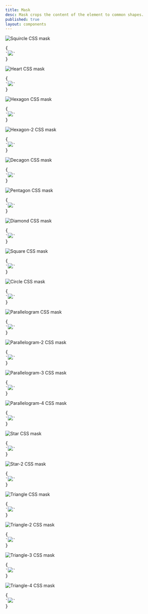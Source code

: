 ```yaml
---
title: Mask
desc: Mask crops the content of the element to common shapes.
published: true
layout: components
---
```


<script>
  import Component from "@components/Component.svelte"
  import ClassTable from "@components/ClassTable.svelte"
  import { prefix } from '$lib/stores';
  import { replace } from '$lib/actions';
</script>

<ClassTable
data="{[
  { type:'component', class: 'mask', desc: 'Masks the content with shape' },
  { type:'modifier', class: 'mask-squircle', desc: 'Applies `squircle` shape' },
  { type:'modifier', class: 'mask-heart', desc: 'Applies `heart` shape' },
  { type:'modifier', class: 'mask-hexagon', desc: 'Applies `hexagon` shape' },
  { type:'modifier', class: 'mask-hexagon-2', desc: 'Applies `hexagon` alternative shape' },
  { type:'modifier', class: 'mask-decagon', desc: 'Applies `decagon` shape' },
  { type:'modifier', class: 'mask-pentagon', desc: 'Applies `pentagon` shape' },
  { type:'modifier', class: 'mask-diamond', desc: 'Applies `diamond` shape' },
  { type:'modifier', class: 'mask-square', desc: 'Applies `square` shape' },
  { type:'modifier', class: 'mask-circle', desc: 'Applies `circle` shape' },
  { type:'modifier', class: 'mask-parallelogram', desc: 'Applies `parallelogram` shape' },
  { type:'modifier', class: 'mask-parallelogram-2', desc: 'Applies `parallelogram` alternative shape' },
  { type:'modifier', class: 'mask-parallelogram-3', desc: 'Applies `parallelogram` alternative shape' },
  { type:'modifier', class: 'mask-parallelogram-4', desc: 'Applies `parallelogram` alternative shape' },
  { type:'modifier', class: 'mask-star', desc: 'Applies `star` shape' },
  { type:'modifier', class: 'mask-star-2', desc: 'Applies `star` alternative shape' },
  { type:'modifier', class: 'mask-triangle', desc: 'Applies `triangle` shape' },
  { type:'modifier', class: 'mask-triangle-2', desc: 'Applies `triangle` alternative shape' },
  { type:'modifier', class: 'mask-triangle-3', desc: 'Applies `triangle` alternative shape' },
  { type:'modifier', class: 'mask-triangle-4', desc: 'Applies `triangle` alternative shape' },
  { type:'modifier', class: 'mask-half-1', desc: 'Crops only the first half of mask' },
  { type:'modifier', class: 'mask-half-2', desc: 'Crops only the second half of mask' },
]}"
/>

<Component title="Squircle">
<img alt="Squircle CSS mask" class="mask mask-squircle w-40 h-40" src="/images/stock/photo-1567653418876-5bb0e566e1c2.jpg" />
<pre slot="html" use:replace={{ to: $prefix }}>{
`<img class="$$mask $$mask-squircle" src="/images/stock/photo-1567653418876-5bb0e566e1c2.jpg" />`
}</pre>
</Component>

<Component title="Heart">
<img alt="Heart CSS mask" class="mask mask-heart w-40 h-40" src="/images/stock/photo-1567653418876-5bb0e566e1c2.jpg" />
<pre slot="html" use:replace={{ to: $prefix }}>{
`<img class="$$mask $$mask-heart" src="/images/stock/photo-1567653418876-5bb0e566e1c2.jpg" />`
}</pre>
</Component>

<Component title="Hexagon">
<img alt="Hexagon CSS mask" class="mask mask-hexagon w-40 h-40" src="/images/stock/photo-1567653418876-5bb0e566e1c2.jpg" />
<pre slot="html" use:replace={{ to: $prefix }}>{
`<img class="$$mask $$mask-hexagon" src="/images/stock/photo-1567653418876-5bb0e566e1c2.jpg" />`
}</pre>
</Component>

<Component title="Hexagon-2">
<img alt="Hexagon-2 CSS mask" class="mask mask-hexagon-2 w-40 h-40" src="/images/stock/photo-1567653418876-5bb0e566e1c2.jpg" />
<pre slot="html" use:replace={{ to: $prefix }}>{
`<img class="$$mask $$mask-hexagon-2" src="/images/stock/photo-1567653418876-5bb0e566e1c2.jpg" />`
}</pre>
</Component>

<Component title="Decagon">
<img alt="Decagon CSS mask" class="mask mask-decagon w-40 h-40" src="/images/stock/photo-1567653418876-5bb0e566e1c2.jpg" />
<pre slot="html" use:replace={{ to: $prefix }}>{
`<img class="$$mask $$mask-decagon" src="/images/stock/photo-1567653418876-5bb0e566e1c2.jpg" />`
}</pre>
</Component>

<Component title="Pentagon">
<img alt="Pentagon CSS mask" class="mask mask-pentagon w-40 h-40" src="/images/stock/photo-1567653418876-5bb0e566e1c2.jpg" />
<pre slot="html" use:replace={{ to: $prefix }}>{
`<img class="$$mask $$mask-pentagon" src="/images/stock/photo-1567653418876-5bb0e566e1c2.jpg" />`
}</pre>
</Component>

<Component title="Diamond">
<img alt="Diamond CSS mask" class="mask mask-diamond w-40 h-40" src="/images/stock/photo-1567653418876-5bb0e566e1c2.jpg" />
<pre slot="html" use:replace={{ to: $prefix }}>{
`<img class="$$mask $$mask-diamond" src="/images/stock/photo-1567653418876-5bb0e566e1c2.jpg" />`
}</pre>
</Component>

<Component title="Square">
<img alt="Square CSS mask" class="mask mask-square w-40 h-40" src="/images/stock/photo-1567653418876-5bb0e566e1c2.jpg" />
<pre slot="html" use:replace={{ to: $prefix }}>{
`<img class="$$mask $$mask-square" src="/images/stock/photo-1567653418876-5bb0e566e1c2.jpg" />`
}</pre>
</Component>

<Component title="Circle">
<img alt="Circle CSS mask" class="mask mask-circle w-40 h-40" src="/images/stock/photo-1567653418876-5bb0e566e1c2.jpg" />
<pre slot="html" use:replace={{ to: $prefix }}>{
`<img class="$$mask $$mask-circle" src="/images/stock/photo-1567653418876-5bb0e566e1c2.jpg" />`
}</pre>
</Component>

<Component title="Parallelogram">
<img alt="Parallelogram CSS mask" class="mask mask-parallelogram w-40 h-40" src="/images/stock/photo-1567653418876-5bb0e566e1c2.jpg" />
<pre slot="html" use:replace={{ to: $prefix }}>{
`<img class="$$mask $$mask-parallelogram" src="/images/stock/photo-1567653418876-5bb0e566e1c2.jpg" />`
}</pre>
</Component>

<Component title="Parallelogram-2">
<img alt="Parallelogram-2 CSS mask" class="mask mask-parallelogram-2 w-40 h-40" src="/images/stock/photo-1567653418876-5bb0e566e1c2.jpg" />
<pre slot="html" use:replace={{ to: $prefix }}>{
`<img class="$$mask $$mask-parallelogram-2" src="/images/stock/photo-1567653418876-5bb0e566e1c2.jpg" />`
}</pre>
</Component>

<Component title="Parallelogram-3">
<img alt="Parallelogram-3 CSS mask" class="mask mask-parallelogram-3 w-40 h-40" src="/images/stock/photo-1567653418876-5bb0e566e1c2.jpg" />
<pre slot="html" use:replace={{ to: $prefix }}>{
`<img class="$$mask $$mask-parallelogram-3" src="/images/stock/photo-1567653418876-5bb0e566e1c2.jpg" />`
}</pre>
</Component>

<Component title="Parallelogram-4">
<img alt="Parallelogram-4 CSS mask" class="mask mask-parallelogram-4 w-40 h-40" src="/images/stock/photo-1567653418876-5bb0e566e1c2.jpg" />
<pre slot="html" use:replace={{ to: $prefix }}>{
`<img class="$$mask $$mask-parallelogram-4" src="/images/stock/photo-1567653418876-5bb0e566e1c2.jpg" />`
}</pre>
</Component>

<Component title="Star">
<img alt="Star CSS mask" class="mask mask-star w-40 h-40" src="/images/stock/photo-1567653418876-5bb0e566e1c2.jpg" />
<pre slot="html" use:replace={{ to: $prefix }}>{
`<img class="$$mask $$mask-star" src="/images/stock/photo-1567653418876-5bb0e566e1c2.jpg" />`
}</pre>
</Component>

<Component title="Star-2">
<img alt="Star-2 CSS mask" class="mask mask-star-2 w-40 h-40" src="/images/stock/photo-1567653418876-5bb0e566e1c2.jpg" />
<pre slot="html" use:replace={{ to: $prefix }}>{
`<img class="$$mask $$mask-star-2" src="/images/stock/photo-1567653418876-5bb0e566e1c2.jpg" />`
}</pre>
</Component>

<Component title="Triangle">
<img alt="Triangle CSS mask" class="mask mask-triangle w-40 h-40" src="/images/stock/photo-1567653418876-5bb0e566e1c2.jpg" />
<pre slot="html" use:replace={{ to: $prefix }}>{
`<img class="$$mask $$mask-triangle" src="/images/stock/photo-1567653418876-5bb0e566e1c2.jpg" />`
}</pre>
</Component>

<Component title="Triangle-2">
<img alt="Triangle-2 CSS mask" class="mask mask-triangle-2 w-40 h-40" src="/images/stock/photo-1567653418876-5bb0e566e1c2.jpg" />
<pre slot="html" use:replace={{ to: $prefix }}>{
`<img class="$$mask $$mask-triangle-2" src="/images/stock/photo-1567653418876-5bb0e566e1c2.jpg" />`
}</pre>
</Component>

<Component title="Triangle-3">
<img alt="Triangle-3 CSS mask" class="mask mask-triangle-3 w-40 h-40" src="/images/stock/photo-1567653418876-5bb0e566e1c2.jpg" />
<pre slot="html" use:replace={{ to: $prefix }}>{
`<img class="$$mask $$mask-triangle-3" src="/images/stock/photo-1567653418876-5bb0e566e1c2.jpg" />`
}</pre>
</Component>

<Component title="Triangle-4">
<img alt="Triangle-4 CSS mask" class="mask mask-triangle-4 w-40 h-40" src="/images/stock/photo-1567653418876-5bb0e566e1c2.jpg" />
<pre slot="html" use:replace={{ to: $prefix }}>{
`<img class="$$mask $$mask-triangle-4" src="/images/stock/photo-1567653418876-5bb0e566e1c2.jpg" />`
}</pre>
</Component>
